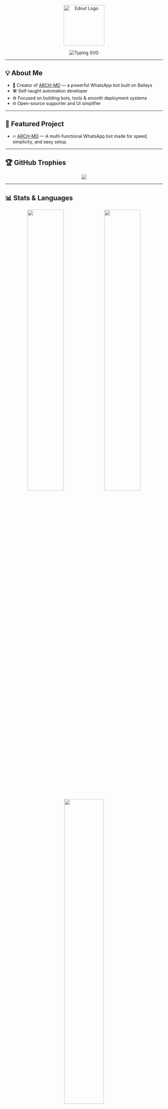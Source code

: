 <p align="center">
  <img src="https://files.catbox.moe/ptv2f4.jpg" alt="Ednut Logo" width="130" />
</p>

<p align="center">
  <img src="https://readme-typing-svg.demolab.com?font=monospace&size=17&duration=4000&pause=1000&center=true&vCenter=true&width=460&lines=Hey+there+👋;+I'm+Ednut;+WhatsApp+Bot+Developer+%7C+Automation+Ninja" alt="Typing SVG" />
</p>

---

## 💡 About Me

- 🤖 Creator of [ARCH-MD](https://github.com/Ednut001/Arch-Md) — a powerful WhatsApp bot built on Baileys  
- 🛠 Self-taught automation developer  
- ⚙️ Focused on building bots, tools & smooth deployment systems  
- 🌐 Open-source supporter and UI simplifier  

---

## 📌 Featured Project

- 🔥 [ARCH-MD](https://github.com/Ednut001/Arch-Md) — A multi-functional WhatsApp bot made for speed, simplicity, and easy setup.

---

## 🏆 GitHub Trophies

<p align="center">
  <img src="https://github-profile-trophy.vercel.app/?username=Ednut001&theme=onedark&no-frame=true&row=1&column=6" />
</p>

---

## 📊 Stats & Languages

<p align="center">
  <img src="https://github-readme-stats.vercel.app/api?username=Ednut001&show_icons=true&theme=tokyonight" width="48%" />
  <img src="https://github-readme-streak-stats.herokuapp.com?user=Ednut001&theme=tokyonight" width="48%" />
</p>

<p align="center">
  <img src="https://github-readme-stats.vercel.app/api/top-langs/?username=Ednut001&layout=compact&theme=tokyonight" width="50%" />
</p>

<p align="center">
  <img src="https://komarev.com/ghpvc/?username=Ednut001&label=Profile+Views&color=blue&style=flat" alt="profile views"/>
  <img src="https://img.shields.io/github/followers/Ednut001?label=Followers&style=social" alt="GitHub followers" />
</p>

---

## 🔗 Connect With Me

[![Gmail](https://img.shields.io/badge/Gmail-D14836?style=flat&logo=gmail&logoColor=white)](mailto:Ednutmail@gmail.com)
[![Telegram](https://img.shields.io/badge/Telegram-2CA5E0?style=flat&logo=telegram&logoColor=white)](https://t.me/+KKioacSxodoxZjVk)
[![YouTube](https://img.shields.io/badge/YouTube-Ednuthimself-FF0000?style=flat&logo=youtube&logoColor=white)](https://www.youtube.com/@Ednuthimself)

---

## ❤️ Support Me

[![PayPal](https://img.shields.io/badge/Donate-PayPal-00457C?style=flat&logo=paypal&logoColor=white)](https://paypal.me/Ednut001)
